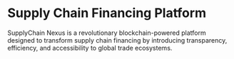 # Supply Chain Financing Platform
 SupplyChain Nexus is a revolutionary blockchain-powered platform designed to transform supply chain financing by introducing transparency, efficiency, and accessibility to global trade ecosystems.
